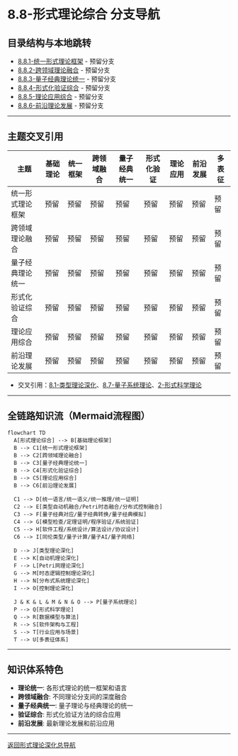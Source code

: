 # 8.8-形式理论综合 分支导航

## 目录结构与本地跳转
- [8.8.1-统一形式理论框架](8.8.1-统一形式理论框架.md) - 预留分支
- [8.8.2-跨领域理论融合](8.8.2-跨领域理论融合.md) - 预留分支
- [8.8.3-量子经典理论统一](8.8.3-量子经典理论统一.md) - 预留分支
- [8.8.4-形式化验证综合](8.8.4-形式化验证综合.md) - 预留分支
- [8.8.5-理论应用综合](8.8.5-理论应用综合.md) - 预留分支
- [8.8.6-前沿理论发展](8.8.6-前沿理论发展.md) - 预留分支

---

## 主题交叉引用
| 主题      | 基础理论 | 统一框架 | 跨领域融合 | 量子经典统一 | 形式化验证 | 理论应用 | 前沿发展 | 多表征 |
|-----------|----------|----------|------------|--------------|------------|----------|----------|--------|
| 统一形式理论框架| 预留     | 预留     | 预留       | 预留         | 预留       | 预留     | 预留     | 预留   |
| 跨领域理论融合| 预留     | 预留     | 预留       | 预留         | 预留       | 预留     | 预留     | 预留   |
| 量子经典理论统一| 预留     | 预留     | 预留       | 预留         | 预留       | 预留     | 预留     | 预留   |
| 形式化验证综合| 预留     | 预留     | 预留       | 预留         | 预留       | 预留     | 预留     | 预留   |
| 理论应用综合| 预留      | 预留     | 预留       | 预留         | 预留       | 预留     | 预留     | 预留   |
| 前沿理论发展| 预留      | 预留     | 预留       | 预留         | 预留       | 预留     | 预留     | 预留   |

- 交叉引用：[8.1-类型理论深化](../8.1-类型理论深化/README.md)、[8.7-量子系统理论](../8.7-量子系统理论/README.md)、[2-形式科学理论](../2-形式科学理论/README.md)

---

## 全链路知识流（Mermaid流程图）
```mermaid
flowchart TD
  A[形式理论综合] --> B[基础理论框架]
  B --> C1[统一形式理论框架]
  B --> C2[跨领域理论融合]
  B --> C3[量子经典理论统一]
  B --> C4[形式化验证综合]
  B --> C5[理论应用综合]
  B --> C6[前沿理论发展]
  
  C1 --> D[统一语言/统一语义/统一推理/统一证明]
  C2 --> E[类型自动机融合/Petri时态融合/分布式控制融合]
  C3 --> F[量子经典对应/量子经典转换/量子经典模拟]
  C4 --> G[模型检查/定理证明/程序验证/系统验证]
  C5 --> H[软件工程/系统设计/算法设计/协议设计]
  C6 --> I[同伦类型/量子计算/量子AI/量子网络]
  
  D --> J[类型理论深化]
  E --> K[自动机理论深化]
  F --> L[Petri网理论深化]
  G --> M[时态逻辑控制理论深化]
  H --> N[分布式系统理论深化]
  I --> O[控制理论深化]
  
  J & K & L & M & N & O --> P[量子系统理论]
  P --> Q[形式科学理论]
  Q --> R[数据模型与算法]
  R --> S[软件架构与工程]
  S --> T[行业应用与场景]
  T --> U[多表征体系]
```

---

## 知识体系特色
- **理论统一**: 各形式理论的统一框架和语言
- **跨领域融合**: 不同理论分支间的深度融合
- **量子经典统一**: 量子理论与经典理论的统一
- **验证综合**: 形式化验证方法的综合应用
- **前沿发展**: 最新理论发展和前沿应用

---

[返回形式理论深化总导航](../README.md) 